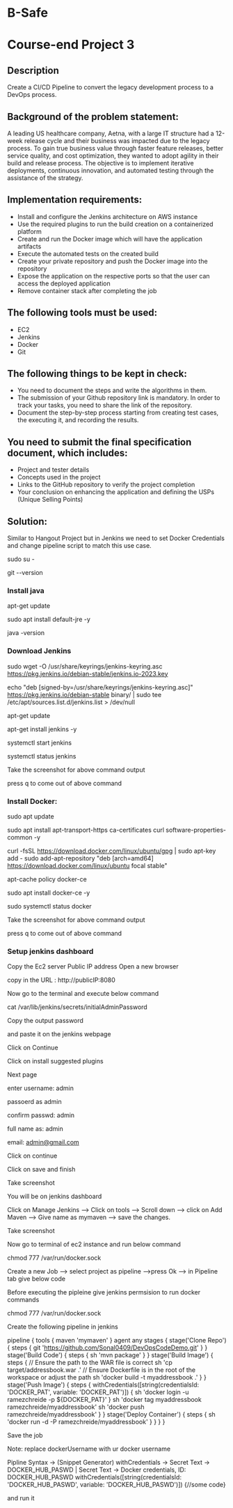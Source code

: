 # B-Safe

# Course-end Project 3


## Description

Create a CI/CD Pipeline to convert the legacy development process to a DevOps process.

## Background of the problem statement:

A leading US healthcare company, Aetna, with a large IT structure had a 12-week release cycle and their business was impacted due to the legacy process. To gain
true business value through faster feature releases, better service quality, and cost optimization, they wanted to adopt agility in their build and release process.
The objective is to implement iterative deployments, continuous innovation, and automated testing through the assistance of the strategy.

## Implementation requirements:

- Install and configure the Jenkins architecture on AWS instance
- Use the required plugins to run the build creation on a containerized platform
- Create and run the Docker image which will have the application artifacts
- Execute the automated tests on the created build
- Create your private repository and push the Docker image into the repository
- Expose the application on the respective ports so that the user can access the deployed application
- Remove container stack after completing the job

## The following tools must be used:

- EC2
- Jenkins
- Docker
- Git

## The following things to be kept in check:

- You need to document the steps and write the algorithms in them.
- The submission of your Github repository link is mandatory. In order to track your tasks, you need to share the link of the repository.
- Document the step-by-step process starting from creating test cases, the executing it, and recording the results.

## You need to submit the final specification document, which includes:

- Project and tester details
- Concepts used in the project
- Links to the GitHub repository to verify the project completion
- Your conclusion on enhancing the application and defining the USPs (Unique Selling Points)

## Solution: 

Similar to Hangout Project but in Jenkins we need to set Docker Credentials and change pipeline script to match this use case.

sudo su -

git --version

### Install java

apt-get update

sudo apt install default-jre -y

java -version

### Download Jenkins

sudo wget -O /usr/share/keyrings/jenkins-keyring.asc https://pkg.jenkins.io/debian-stable/jenkins.io-2023.key

echo "deb [signed-by=/usr/share/keyrings/jenkins-keyring.asc]" https://pkg.jenkins.io/debian-stable binary/ | sudo tee /etc/apt/sources.list.d/jenkins.list > /dev/null

apt-get update

apt-get install jenkins -y

systemctl start jenkins


systemctl status jenkins


Take the screenshot for above command output

press q to come out of above command


### Install Docker:

sudo apt update

sudo apt install apt-transport-https ca-certificates curl software-properties-common -y

curl -fsSL https://download.docker.com/linux/ubuntu/gpg | sudo apt-key add -
sudo add-apt-repository "deb [arch=amd64] https://download.docker.com/linux/ubuntu focal stable"

apt-cache policy docker-ce

sudo apt install docker-ce -y

sudo systemctl status docker

Take the screenshot for above command output

press q to come out of above command


### Setup jenkins dashboard

Copy the Ec2 server Public IP address
Open a new browser

copy in the URL :  http://publicIP:8080

Now go to the terminal and execute below command

cat /var/lib/jenkins/secrets/initialAdminPassword

Copy the output password

and paste it on the jenkins webpage

Click on Continue

Click on install suggested plugins

Next page

enter username: admin

passoerd as admin

confirm passwd: admin

full name as: admin

email: admin@gmail.com


Click on continue

Click on save and finish

Take screenshot

You will be on jenkins dashboard

Click on Manage Jenkins --> Click on tools --> Scroll down --> click on Add Maven --> Give name as mymaven --> save the changes.

Take screenshot

Now go to terminal of ec2 instance and run below command

chmod 777 /var/run/docker.sock





Create a new Job --> select project as pipeline -->press Ok --> in Pipeline tab give below code

Before executing the pipleine give jenkins permsision to run docker commands

 chmod 777 /var/run/docker.sock

Create the following pipeline in jenkins

pipeline {
    tools {
        maven 'mymaven'
    }
    agent any
    stages {
        stage('Clone Repo') {
            steps {
                git 'https://github.com/Sonal0409/DevOpsCodeDemo.git'
            }
        }
        stage('Build Code') {
            steps {
                sh 'mvn package'
            }
        }
        stage('Build Image') {
            steps {
                // Ensure the path to the WAR file is correct
                sh 'cp target/addressbook.war .'
                // Ensure Dockerfile is in the root of the workspace or adjust the path
                sh 'docker build -t myaddressbook .'
            }
        }
        stage('Push Image') {
            steps {
                withCredentials([string(credentialsId: 'DOCKER_PAT', variable: 'DOCKER_PAT')]) {
                    sh 'docker login -u ramezchreide -p ${DOCKER_PAT}'
                }
                sh 'docker tag myaddressbook ramezchreide/myaddressbook'
                sh 'docker push ramezchreide/myaddressbook'
            }
        }
        stage('Deploy Container') {
            steps {
                sh 'docker run -d -P ramezchreide/myaddressbook'
            }
        }
    }
}

Save the job

Note: replace dockerUsername with ur docker username

Pipline Syntax -> (Snippet Generator) withCredentials -> Secret Text -> DOCKER_HUB_PASWD | Secret Text -> Docker credentials, ID: DOCKER_HUB_PASWD withCredentials([string(credentialsId: 'DOCKER_HUB_PASWD', variable: 'DOCKER_HUB_PASWD')]) {//some code}

and run it
